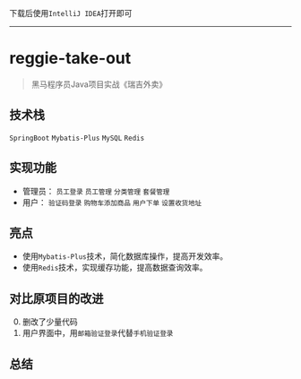 下载后使用`IntelliJ IDEA`打开即可

---

# reggie-take-out

> 黑马程序员Java项目实战《瑞吉外卖》

## 技术栈

`SpringBoot` `Mybatis-Plus` `MySQL` `Redis`

## 实现功能

- 管理员：
  `员工登录` `员工管理` `分类管理` `套餐管理`
- 用户：
  `验证码登录` `购物车添加商品` `用户下单` `设置收货地址`

## 亮点

- 使用`Mybatis-Plus`技术，简化数据库操作，提高开发效率。
- 使用`Redis`技术，实现缓存功能，提高数据查询效率。

## 对比原项目的改进

0. 删改了少量代码
1. 用户界面中，用`邮箱验证登录`代替`手机验证登录`

## 总结
